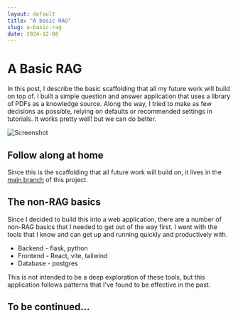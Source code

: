 ```yaml
---
layout: default
title: "A basic RAG"
slug: a-basic-rag
date: 2024-12-08
---
```

# A Basic RAG

In this post, I describe the basic scaffolding that all my future work will build on top of. I built a simple question and answer application that uses a library of PDFs as a knowledge source. Along the way, I tried to make as few decisions as possible, relying on defaults or recommended settings in tutorials. It works pretty well! but we can do better.

![Screenshot](/rag-playground/assets/Screenshot_2024-12-08_at_10.49.20_AM.png)

## Follow along at home

Since this is the scaffolding that all future work will build on, it lives in the [main branch](https://github.com/erikwiffin/rag-playground) of this project.

## The non-RAG basics

Since I decided to build this into a web application, there are a number of non-RAG basics that I needed to get out of the way first. I went with the tools that I know and can get up and running quickly and productively with.

* Backend - flask, python
* Frontend - React, vite, tailwind
* Database - postgres

This is not intended to be a deep exploration of these tools, but this application follows patterns that I've found to be effective in the past.

## To be continued...